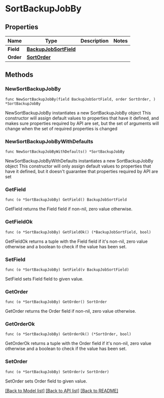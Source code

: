 # SortBackupJobBy

## Properties

Name | Type | Description | Notes
------------ | ------------- | ------------- | -------------
**Field** | [**BackupJobSortField**](BackupJobSortField.md) |  | 
**Order** | [**SortOrder**](SortOrder.md) |  | 

## Methods

### NewSortBackupJobBy

`func NewSortBackupJobBy(field BackupJobSortField, order SortOrder, ) *SortBackupJobBy`

NewSortBackupJobBy instantiates a new SortBackupJobBy object
This constructor will assign default values to properties that have it defined,
and makes sure properties required by API are set, but the set of arguments
will change when the set of required properties is changed

### NewSortBackupJobByWithDefaults

`func NewSortBackupJobByWithDefaults() *SortBackupJobBy`

NewSortBackupJobByWithDefaults instantiates a new SortBackupJobBy object
This constructor will only assign default values to properties that have it defined,
but it doesn't guarantee that properties required by API are set

### GetField

`func (o *SortBackupJobBy) GetField() BackupJobSortField`

GetField returns the Field field if non-nil, zero value otherwise.

### GetFieldOk

`func (o *SortBackupJobBy) GetFieldOk() (*BackupJobSortField, bool)`

GetFieldOk returns a tuple with the Field field if it's non-nil, zero value otherwise
and a boolean to check if the value has been set.

### SetField

`func (o *SortBackupJobBy) SetField(v BackupJobSortField)`

SetField sets Field field to given value.


### GetOrder

`func (o *SortBackupJobBy) GetOrder() SortOrder`

GetOrder returns the Order field if non-nil, zero value otherwise.

### GetOrderOk

`func (o *SortBackupJobBy) GetOrderOk() (*SortOrder, bool)`

GetOrderOk returns a tuple with the Order field if it's non-nil, zero value otherwise
and a boolean to check if the value has been set.

### SetOrder

`func (o *SortBackupJobBy) SetOrder(v SortOrder)`

SetOrder sets Order field to given value.



[[Back to Model list]](../README.md#documentation-for-models) [[Back to API list]](../README.md#documentation-for-api-endpoints) [[Back to README]](../README.md)


